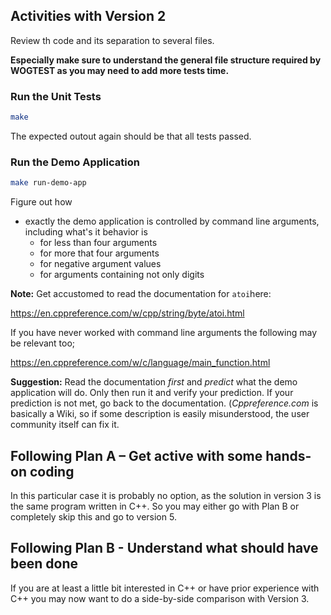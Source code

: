 ## Activities with Version 2

Review th code and its separation to several files.

**Especially make sure to understand the general file structure
required by WOGTEST as you may need to add more tests time.**

### Run the Unit Tests

```sh
make
```

The expected outout again should be that all tests passed.

### Run the Demo Application

```sh
make run-demo-app
```

Figure out how

* exactly the demo application is controlled by command line
  arguments, including what's it behavior is
  * for less than four arguments
  * for more that four arguments
  * for negative argument values
  * for arguments containing not only digits

**Note:** Get accustomed to read the documentation for `atoi`here:

https://en.cppreference.com/w/cpp/string/byte/atoi.html

If you have never worked with command line arguments the following
may be relevant too;

https://en.cppreference.com/w/c/language/main_function.html

**Suggestion:** Read the documentation *first* and *predict* what
the demo application will do. Only then run it and verify your
prediction. If your prediction is not met, go back to the
documentation. (*Cppreference.com* is basically a Wiki, so if
some description is easily misunderstood, the user community
itself can fix it.

## Following Plan A – Get active with some hands-on coding

In this particular case it is probably no option, as the solution
in version 3 is the same program written in C++. So you may either
go with Plan B or completely skip this and go to version 5.

## Following Plan B - Understand what should have been done

If you are at least a little bit interested in C++ or have prior
experience with C++ you may now want to do a side-by-side
comparison with Version 3.
